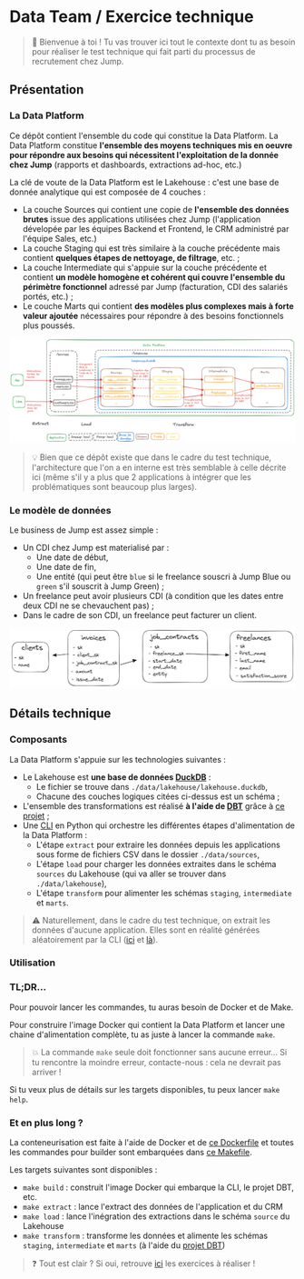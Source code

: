 # Data Team / Exercice technique

> 👋 Bienvenue à toi ! Tu vas trouver ici tout le contexte dont tu as besoin pour réaliser le test technique qui fait parti du processus de recrutement chez Jump. 

## Présentation

### La Data Platform
Ce dépôt contient l'ensemble du code qui constitue la Data Platform. La Data Platform constitue **l'ensemble des moyens techniques mis en oeuvre pour répondre aux besoins qui nécessitent l'exploitation de la donnée chez Jump** (rapports et dashboards, extractions ad-hoc, etc.) 

La clé de voute de la Data Platform est le Lakehouse : c'est une base de donnée analytique qui est composée de 4 couches :
* La couche Sources qui contient une copie de **l'ensemble des données brutes** issue des applications utilisées chez Jump (l'application dévelopée par les équipes Backend et Frontend, le CRM administré par l'équipe Sales, etc.)
* La couche Staging qui est très similaire à la couche précédente mais contient **quelques étapes de nettoyage, de filtrage**, etc. ;
* La couche Intermediate qui s'appuie sur la couche précédente et contient **un modèle homogène et cohérent qui couvre l'ensemble du périmètre fonctionnel** adressé par Jump (facturation, CDI des salariés portés, etc.) ;
* Le couche Marts qui contient **des modèles plus complexes mais à forte valeur ajoutée** nécessaires pour répondre à des besoins fonctionnels plus poussés. 

![Architecture](docs/architecture.png)


> 💡 Bien que ce dépôt existe que dans le cadre du test technique, l'architecture que l'on a en interne est très semblable à celle décrite ici (même s'il y a plus que 2 applications à intégrer que les problématiques sont beaucoup plus larges).


### Le modèle de données

Le business de Jump est assez simple : 
* Un CDI chez Jump est materialisé par :
    * Une date de début,
    * Une date de fin,
    * Une entité (qui peut être `blue` si le freelance souscri à Jump Blue ou `green` s'il souscrit à Jump Green) ;
* Un freelance peut avoir plusieurs CDI (à condition que les dates entre deux CDI ne se chevauchent pas) ;
* Dans le cadre de son CDI, un freelance peut facturer un client.

![Modèle de données](docs/data-model.png)


## Détails technique

### Composants

La Data Platform s'appuie sur les technologies suivantes : 
* Le Lakehouse est **une base de données [DuckDB](https://duckdb.org/)** :
    * Le fichier se trouve dans `./data/lakehouse/lakehouse.duckdb`, 
    * Chacune des couches logiques citées ci-dessus est un schéma ;
* L'ensemble des transformations est réalisé **à l'aide de [DBT](https://www.getdbt.com/)** grâce à [ce projet](./dbt/) ;
* Une [CLI](./cli) en Python qui orchestre les différentes étapes d'alimentation de la Data Platform :
    * L'étape `extract` pour extraire les données depuis les applications sous forme de fichiers CSV dans le dossier `./data/sources`, 
    * L'étape `load` pour charger les données extraites dans le schéma `sources` du Lakehouse (qui va aller se trouver dans `./data/lakehouse`), 
    * L'étape `transform` pour alimenter les schémas `staging`, `intermediate` et `marts`.

> ⚠️ Naturellement, dans le cadre du test technique, on extrait les données d'aucune application. Elles sont en réalité générées aléatoirement par la CLI ([ici](./cli/src/jump/data_platform/sources/app/app.py) et [là](./cli/src/jump/data_platform/sources/crm/crm.py)).



### Utilisation

### TL;DR...

Pour pouvoir lancer les commandes, tu auras besoin de Docker et de Make. 

Pour construire l'image Docker qui contient la Data Platform et lancer une chaine d'alimentation complète, tu as juste à lancer la commande `make`. 

> 💥 La commande `make` seule doit fonctionner sans aucune erreur... Si tu rencontre la moindre erreur, contacte-nous : cela ne devrait pas arriver !

Si tu veux plus de détails sur les targets disponibles, tu peux lancer `make help`.


### Et en plus long ? 

La conteneurisation est faite à l'aide de Docker et de [ce Dockerfile](./docker/Dockerfile) et toutes les commandes pour builder sont embarquées dans [ce Makefile](./Makefile).

 Les targets suivantes sont disponibles :
* `make build` : construit l'image Docker qui embarque la CLI, le projet DBT, etc.
* `make extract` : lance l'extract des données de l'application et du CRM
* `make load` : lance l'inégration des extractions dans le schéma `source` du Lakehouse
* `make transform` : transforme les données et alimente les schémas `staging`, `intermediate` et `marts` (à l'aide du [projet DBT](./dbt/))

> ❓ Tout est clair ? Si oui, retrouve [ici](./exercices/positions/data-analyst.md) les exercices à réaliser ! 
